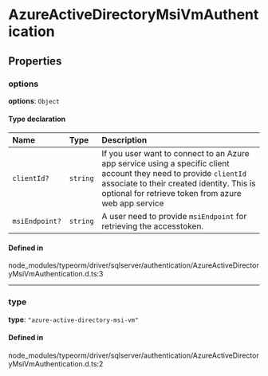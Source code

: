 # AzureActiveDirectoryMsiVmAuthentication

## Properties

### options

 **options**: `Object`

#### Type declaration

| Name | Type | Description |
| :------ | :------ | :------ |
| `clientId?` | `string` | If you user want to connect to an Azure app service using a specific client account they need to provide `clientId` associate to their created identity. This is optional for retrieve token from azure web app service |
| `msiEndpoint?` | `string` | A user need to provide `msiEndpoint` for retrieving the accesstoken. |

#### Defined in

node_modules/typeorm/driver/sqlserver/authentication/AzureActiveDirectoryMsiVmAuthentication.d.ts:3

___

### type

 **type**: ``"azure-active-directory-msi-vm"``

#### Defined in

node_modules/typeorm/driver/sqlserver/authentication/AzureActiveDirectoryMsiVmAuthentication.d.ts:2
